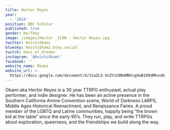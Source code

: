 ```yaml
---
title: Hector Reyes
year:
  - '2024'
position: BBC Scholar
published: true
gender: He/They
image: /images/Hector _ICON - Hector Reyes.jpg
twitter: KeichiOkami
bluesky: KeichiOkami.bsky.social
twitch: Haus_of_dreams
instagram: '@KeichiOkami'
facebook: ''
website_name: Okami
website_url: >-
  https://docs.google.com/document/d/1Cw2LS-VnZYiG9DmMNVcgXwB199dMkvo8yEmxWljcpgo/
---
```


Okami aka Hector Reyes is a 30 year TTRPG enthusiast, actual play performer, and indie designer. He has been an active presence in the Southern California Anime Convention scene, World of Darkness LARPS, Middle Ages Historical Reenactment, and Renaissance Faires. A proud member of the LGBTQ and Latine communities, happily being “the brown kid at the table” since the early 90’s. They run, play, and write TTRPGs about exploration, queerness, and the friendships we build along the way.
